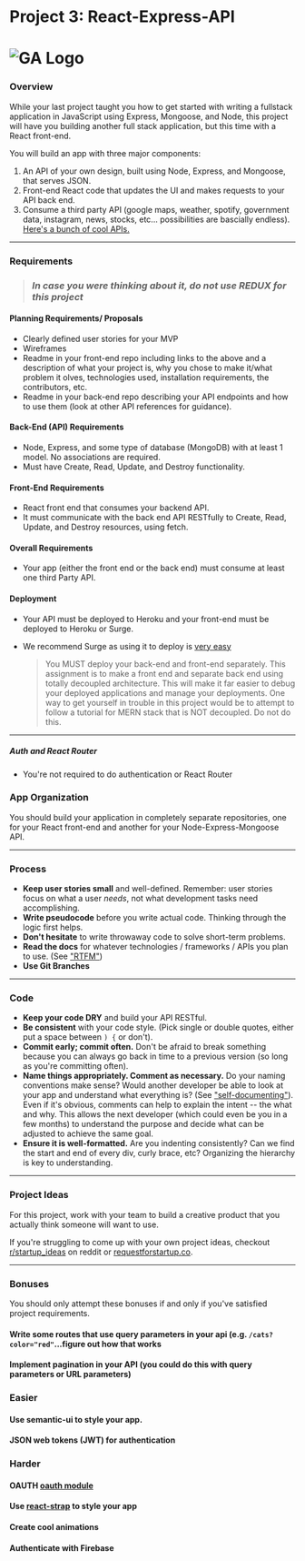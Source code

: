 # Project 3: React-Express-API

# ![GA Logo](https://ga-dash.s3.amazonaws.com/production/assets/logo-9f88ae6c9c3871690e33280fcf557f33.png) 

### Overview

While your last project taught you how to get started with writing a fullstack application in JavaScript using Express, Mongoose, and Node, this project will have you building another full stack application, but this time with a React front-end.

You will build an app with three major components:

1. An API of your own design, built using Node, Express, and Mongoose, that serves JSON.
2. Front-end React code that updates the UI and makes requests to your API back end.
3. Consume a third party API (google maps, weather, spotify, government data, instagram, news, stocks, etc... possibilities are bascially endless). [Here's a bunch of cool APIs.](https://github.com/TonnyL/Awesome_APIs)

---

### Requirements

> ### *In case you were thinking about it, do not use REDUX for this project*

#### Planning Requirements/ Proposals
  - Clearly defined user stories for your MVP
  - Wireframes
  - Readme in your front-end repo including links to the above and a description of what your project is, why you chose to make it/what problem it olves, technologies used, installation requirements, the contributors, etc.
  - Readme in your back-end repo describing your API endpoints and how to use them (look at other API references for guidance). 

#### Back-End (API) Requirements
  - Node, Express, and some type of database (MongoDB) with at least 1 model. No associations are required. 
  - Must have Create, Read, Update, and Destroy functionality.

#### Front-End Requirements
  - React front end that consumes your backend API.
  - It must communicate with the back end API RESTfully to Create, Read, Update, and Destroy resources, using fetch.

#### Overall Requirements
  - Your app (either the front end or the back end) must consume at least one third Party API.

#### Deployment
  - Your API must be deployed to Heroku and your front-end must be deployed to Heroku or Surge.
  - We recommend Surge as using it to deploy is [very easy](https://daveceddia.com/deploy-create-react-app-surge/)

    > You MUST deploy your back-end and front-end separately. This assignment is to make a front end and separate back end using totally decoupled architecture. This will make it far easier to debug your deployed applications and manage your deployments. One way to get yourself in trouble in this project would be to attempt to follow a tutorial for MERN stack that is NOT decoupled. Do not do this.
    
---

##### Auth and React Router 

- You're not required to do authentication or React Router

### App Organization

You should build your application in completely separate repositories, one for your React front-end and another for your Node-Express-Mongoose API.

---

### Process

* **Keep user stories small** and well-defined. Remember: user stories focus on what a user *needs*, not what development tasks need accomplishing.
* **Write pseudocode** before you write actual code. Thinking through the logic first helps.
* **Don't hesitate** to write throwaway code to solve short-term problems.
* **Read the docs** for whatever technologies / frameworks / APIs you plan to use. (See ["RTFM"](https://en.wikipedia.org/wiki/RTFM))
* **Use Git Branches** 


---

### Code

* **Keep your code DRY** and build your API RESTful.
* **Be consistent** with your code style. (Pick single or double quotes, either put a space between `) {` or don't).
* **Commit early; commit often.** Don't be afraid to break something because you can always go back in time to a previous version (so long as you're committing often).
* **Name things appropriately.  Comment as necessary.** Do your naming conventions make sense? Would another developer be able to look at your app and understand what everything is? (See ["self-documenting"](https://en.wikipedia.org/wiki/Self-documenting)).  Even if it's obvious, comments can help to explain the intent -- the what and why.  This allows the next developer (which could even be you in a few months) to understand the purpose and decide what can be adjusted to achieve the same goal.
* **Ensure it is well-formatted.** Are you indenting consistently? Can we find the start and end of every div, curly brace, etc?  Organizing the hierarchy is key to understanding.

---

### Project Ideas

For this project, work with your team to build a creative product that you actually think someone will want to use.

If you're struggling to come up with your own project ideas, checkout [r/startup_ideas](https://www.reddit.com/r/Startup_Ideas/) on reddit or [requestforstartup.co](https://requestforstartup.co/).


---

### Bonuses

You should only attempt these bonuses if and only if you've satisfied project requirements.

#### Write some routes that use query parameters in your api (e.g. `/cats?color="red"`...figure out how that works

#### Implement pagination in your API (you could do this with query parameters or URL parameters)

### Easier

#### Use semantic-ui to style your app. 

#### JSON web tokens (JWT) for authentication

### Harder

#### OAUTH [oauth module](https://github.com/jaredhanson/oauth2orize)

#### Use [react-strap](https://reactstrap.github.io/) to style your app

#### Create cool animations 

#### Authenticate with Firebase


